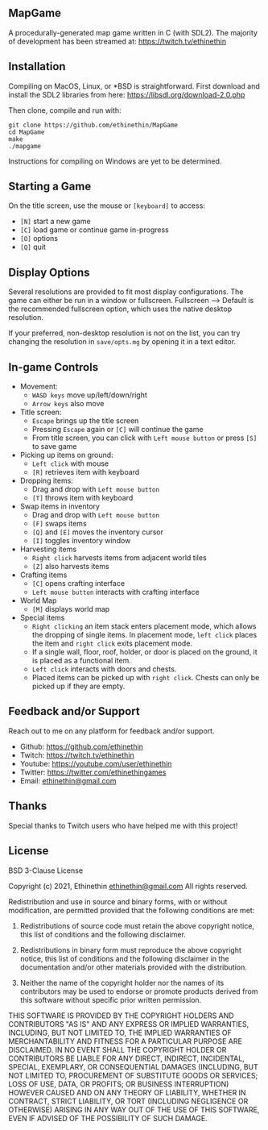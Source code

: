 MapGame
-

A procedurally-generated map game written in C (with SDL2). The majority of development has been streamed at: https://twitch.tv/ethinethin

Installation
-

Compiling on MacOS, Linux, or *BSD is straightforward. First download and install the SDL2 libraries from here: https://libsdl.org/download-2.0.php

Then clone, compile and run with:

    git clone https://github.com/ethinethin/MapGame
    cd MapGame
    make
    ./mapgame

Instructions for compiling on Windows are yet to be determined.

Starting a Game
-

On the title screen, use the mouse or `[keyboard]` to access:

- `[N]` start a new game
- `[C]` load game or continue game in-progress
- `[O]` options
- `[Q]` quit

Display Options
-

Several resolutions are provided to fit most display configurations. The game can either be run in a window or fullscreen. Fullscreen —> Default is the recommended fullscreen option, which uses the native desktop resolution.

If your preferred, non-desktop resolution is not on the list, you can try changing the resolution in `save/opts.mg` by opening it in a text editor.

In-game Controls
-

- Movement:
    - `WASD keys` move up/left/down/right
    - `Arrow keys` also move
- Title screen:
    - `Escape` brings up the title screen
    - Pressing `Escape` again or `[C]` will continue the game
    - From title screen, you can click with `Left mouse button` or press `[S]` to save game
- Picking up items on ground:
    - `Left click` with mouse
    - `[R]` retrieves item with keyboard
- Dropping items:
    - Drag and drop with `Left mouse button`
    - `[T]` throws item with keyboard
- Swap items in inventory
    - Drag and drop with `Left mouse button`
    - `[F]` swaps items
    - `[Q]` and `[E]` moves the inventory cursor
    - `[I]` toggles inventory window
- Harvesting items
    - `Right click` harvests items from adjacent world tiles
    - `[Z]` also harvests items
- Crafting items
    - `[C]` opens crafting interface
    - `Left mouse button` interacts with crafting interface
- World Map
    - `[M]` displays world map
- Special items
    - `Right clicking` an item stack enters placement mode, which allows the dropping of single items. In placement mode, `left click` places the item and `right click` exits placement mode.
    - If a single wall, floor, roof, holder, or door is placed on the ground, it is placed as a functional item.
    - `Left click` interacts with doors and chests.
    - Placed items can be picked up with `right click`. Chests can only be picked up if they are empty.

Feedback and/or Support
-

Reach out to me on any platform for feedback and/or support.

- Github: https://github.com/ethinethin
- Twitch: https://twitch.tv/ethinethin
- Youtube: https://youtube.com/user/ethinethin
- Twitter: https://twitter.com/ethinethingames
- Email: ethinethin@gmail.com

Thanks
-

Special thanks to Twitch users who have helped me with this project!

License
-

BSD 3-Clause License

Copyright (c) 2021, Ethinethin <ethinethin@gmail.com>
All rights reserved.

Redistribution and use in source and binary forms, with or without
modification, are permitted provided that the following conditions are met:

1. Redistributions of source code must retain the above copyright notice, this
   list of conditions and the following disclaimer.

2. Redistributions in binary form must reproduce the above copyright notice,
   this list of conditions and the following disclaimer in the documentation
   and/or other materials provided with the distribution.

3. Neither the name of the copyright holder nor the names of its
   contributors may be used to endorse or promote products derived from
   this software without specific prior written permission.

THIS SOFTWARE IS PROVIDED BY THE COPYRIGHT HOLDERS AND CONTRIBUTORS "AS IS"
AND ANY EXPRESS OR IMPLIED WARRANTIES, INCLUDING, BUT NOT LIMITED TO, THE
IMPLIED WARRANTIES OF MERCHANTABILITY AND FITNESS FOR A PARTICULAR PURPOSE ARE
DISCLAIMED. IN NO EVENT SHALL THE COPYRIGHT HOLDER OR CONTRIBUTORS BE LIABLE
FOR ANY DIRECT, INDIRECT, INCIDENTAL, SPECIAL, EXEMPLARY, OR CONSEQUENTIAL
DAMAGES (INCLUDING, BUT NOT LIMITED TO, PROCUREMENT OF SUBSTITUTE GOODS OR
SERVICES; LOSS OF USE, DATA, OR PROFITS; OR BUSINESS INTERRUPTION) HOWEVER
CAUSED AND ON ANY THEORY OF LIABILITY, WHETHER IN CONTRACT, STRICT LIABILITY,
OR TORT (INCLUDING NEGLIGENCE OR OTHERWISE) ARISING IN ANY WAY OUT OF THE USE
OF THIS SOFTWARE, EVEN IF ADVISED OF THE POSSIBILITY OF SUCH DAMAGE.

